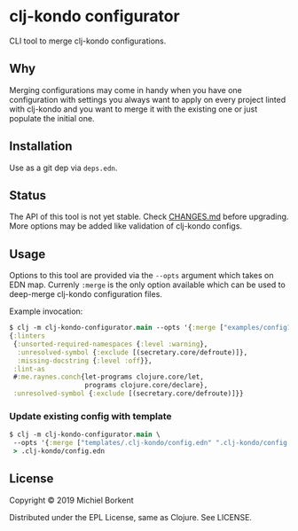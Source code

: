 # clj-kondo configurator

CLI tool to merge clj-kondo configurations.

## Why

Merging configurations may come in handy when you have one configuration with
settings you always want to apply on every project linted with clj-kondo and you
want to merge it with the existing one or just populate the initial one.

## Installation

Use as a git dep via `deps.edn`.

## Status

The API of this tool is not yet stable. Check [CHANGES.md](CHANGES.md) before
upgrading. More options may be added like validation of clj-kondo configs.

## Usage

Options to this tool are provided via the `--opts` argument which takes on EDN
map. Currenly `:merge` is the only option available which can be used to
deep-merge clj-kondo configuration files.

Example invocation:

``` clojure
$ clj -m clj-kondo-configurator.main --opts '{:merge ["examples/config1.edn" "examples/config2.edn"]}'
{:linters
 {:unsorted-required-namespaces {:level :warning},
  :unresolved-symbol {:exclude [(secretary.core/defroute)]},
  :missing-docstring {:level :off}},
 :lint-as
 #:me.raynes.conch{let-programs clojure.core/let,
                   programs clojure.core/declare},
 :unresolved-symbol {:exclude [(secretary.core/defroute)]}}
```

### Update existing config with template

``` clojure
$ clj -m clj-kondo-configurator.main \
 --opts '{:merge ["templates/.clj-kondo/config.edn" ".clj-kondo/config.edn"]}' \
 > .clj-kondo/config.edn
```

## License

Copyright © 2019 Michiel Borkent

Distributed under the EPL License, same as Clojure. See LICENSE.
